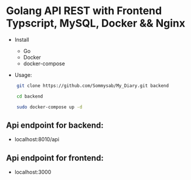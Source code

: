 # Golang API REST with Frontend Typscript, MySQL, Docker && Nginx

- Install

  - Go
  - Docker
  - docker-compose

- Usage:

```bash
    git clone https://github.com/Sommysab/My_Diary.git backend

    cd backend

    sudo docker-compose up -d
```

## Api endpoint for backend:

- localhost:8010/api

## Api endpoint for frontend:

- localhost:3000
